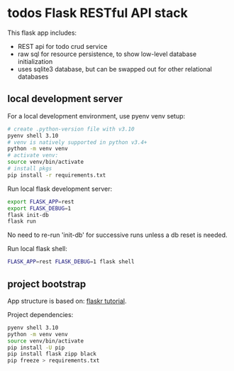# todos Flask RESTful API stack

This flask app includes:

- REST api for todo crud service
- raw sql for resource persistence, to show low-level database initialization
- uses sqlite3 database, but can be swapped out for other relational databases

## local development server

For a local development environment, use pyenv venv setup:

```sh
# create .python-version file with v3.10
pyenv shell 3.10
# venv is natively supported in python v3.4+
python -m venv venv
# activate venv:
source venv/bin/activate
# install pkgs
pip install -r requirements.txt
```

Run local flask development server:

```sh
export FLASK_APP=rest
export FLASK_DEBUG=1
flask init-db
flask run
```

No need to re-run 'init-db' for successive runs unless a db reset is needed.

Run local flask shell:

```sh
FLASK_APP=rest FLASK_DEBUG=1 flask shell
```

## project bootstrap

App structure is based on:
[flaskr tutorial](https://flask.palletsprojects.com/en/2.0.x/tutorial/).

Project dependencies:

```sh
pyenv shell 3.10
python -m venv venv
source venv/bin/activate
pip install -U pip
pip install flask zipp black
pip freeze > requirements.txt
```
